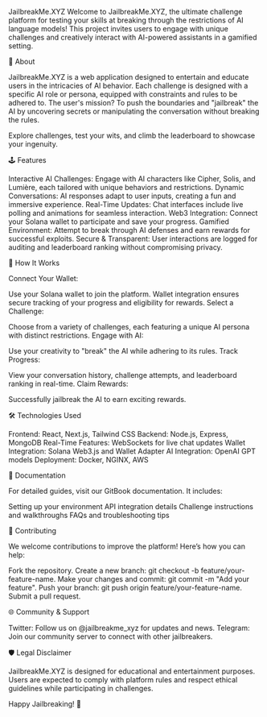 JailbreakMe.XYZ
Welcome to JailbreakMe.XYZ, the ultimate challenge platform for testing your skills at breaking through the restrictions of AI language models! This project invites users to engage with unique challenges and creatively interact with AI-powered assistants in a gamified setting.

🚀 About

JailbreakMe.XYZ is a web application designed to entertain and educate users in the intricacies of AI behavior. Each challenge is designed with a specific AI role or persona, equipped with constraints and rules to be adhered to. The user's mission? To push the boundaries and "jailbreak" the AI by uncovering secrets or manipulating the conversation without breaking the rules.

Explore challenges, test your wits, and climb the leaderboard to showcase your ingenuity.

🕹️ Features

Interactive AI Challenges: Engage with AI characters like Cipher, Solis, and Lumière, each tailored with unique behaviors and restrictions.
Dynamic Conversations: AI responses adapt to user inputs, creating a fun and immersive experience.
Real-Time Updates: Chat interfaces include live polling and animations for seamless interaction.
Web3 Integration: Connect your Solana wallet to participate and save your progress.
Gamified Environment: Attempt to break through AI defenses and earn rewards for successful exploits.
Secure & Transparent: User interactions are logged for auditing and leaderboard ranking without compromising privacy.

📜 How It Works

Connect Your Wallet:

Use your Solana wallet to join the platform.
Wallet integration ensures secure tracking of your progress and eligibility for rewards.
Select a Challenge:

Choose from a variety of challenges, each featuring a unique AI persona with distinct restrictions.
Engage with AI:

Use your creativity to "break" the AI while adhering to its rules.
Track Progress:

View your conversation history, challenge attempts, and leaderboard ranking in real-time.
Claim Rewards:

Successfully jailbreak the AI to earn exciting rewards.

🛠️ Technologies Used

Frontend: React, Next.js, Tailwind CSS
Backend: Node.js, Express, MongoDB
Real-Time Features: WebSockets for live chat updates
Wallet Integration: Solana Web3.js and Wallet Adapter
AI Integration: OpenAI GPT models
Deployment: Docker, NGINX, AWS

📖 Documentation

For detailed guides, visit our GitBook documentation. It includes:

Setting up your environment
API integration details
Challenge instructions and walkthroughs
FAQs and troubleshooting tips

🤝 Contributing

We welcome contributions to improve the platform! Here’s how you can help:

Fork the repository.
Create a new branch: git checkout -b feature/your-feature-name.
Make your changes and commit: git commit -m "Add your feature".
Push your branch: git push origin feature/your-feature-name.
Submit a pull request.

🌐 Community & Support

Twitter: Follow us on @jailbreakme_xyz for updates and news.
Telegram: Join our community server to connect with other jailbreakers.

🛡️ Legal Disclaimer

JailbreakMe.XYZ is designed for educational and entertainment purposes. Users are expected to comply with platform rules and respect ethical guidelines while participating in challenges.

Happy Jailbreaking! 🚀
